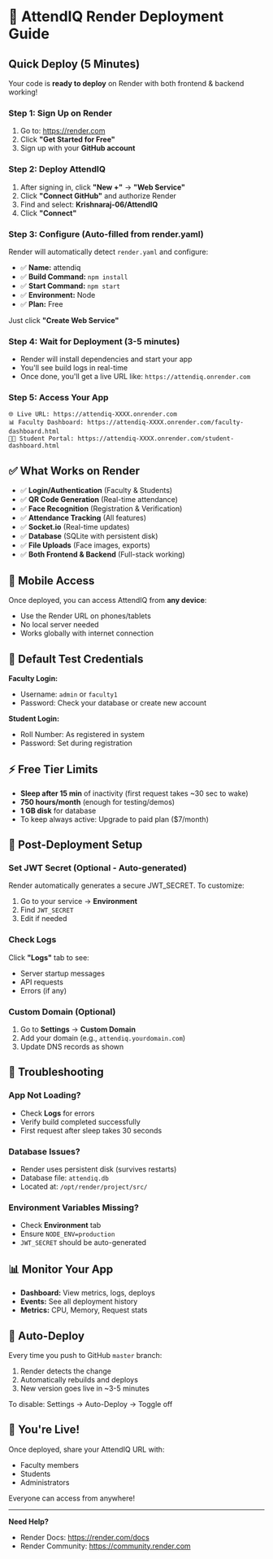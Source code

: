 # 🚀 AttendIQ Render Deployment Guide

## Quick Deploy (5 Minutes)

Your code is **ready to deploy** on Render with both frontend & backend working!

### Step 1: Sign Up on Render
1. Go to: https://render.com
2. Click **"Get Started for Free"**
3. Sign up with your **GitHub account**

### Step 2: Deploy AttendIQ
1. After signing in, click **"New +"** → **"Web Service"**
2. Click **"Connect GitHub"** and authorize Render
3. Find and select: **Krishnaraj-06/AttendIQ**
4. Click **"Connect"**

### Step 3: Configure (Auto-filled from render.yaml)
Render will automatically detect `render.yaml` and configure:
- ✅ **Name:** attendiq
- ✅ **Build Command:** `npm install`
- ✅ **Start Command:** `npm start`
- ✅ **Environment:** Node
- ✅ **Plan:** Free

Just click **"Create Web Service"**

### Step 4: Wait for Deployment (3-5 minutes)
- Render will install dependencies and start your app
- You'll see build logs in real-time
- Once done, you'll get a live URL like: `https://attendiq.onrender.com`

### Step 5: Access Your App
```
🌐 Live URL: https://attendiq-XXXX.onrender.com
📊 Faculty Dashboard: https://attendiq-XXXX.onrender.com/faculty-dashboard.html
👨‍🎓 Student Portal: https://attendiq-XXXX.onrender.com/student-dashboard.html
```

## ✅ What Works on Render

- ✅ **Login/Authentication** (Faculty & Students)
- ✅ **QR Code Generation** (Real-time attendance)
- ✅ **Face Recognition** (Registration & Verification)
- ✅ **Attendance Tracking** (All features)
- ✅ **Socket.io** (Real-time updates)
- ✅ **Database** (SQLite with persistent disk)
- ✅ **File Uploads** (Face images, exports)
- ✅ **Both Frontend & Backend** (Full-stack working)

## 📱 Mobile Access

Once deployed, you can access AttendIQ from **any device**:
- Use the Render URL on phones/tablets
- No local server needed
- Works globally with internet connection

## 🔑 Default Test Credentials

**Faculty Login:**
- Username: `admin` or `faculty1`
- Password: Check your database or create new account

**Student Login:**
- Roll Number: As registered in system
- Password: Set during registration

## ⚡ Free Tier Limits

- **Sleep after 15 min** of inactivity (first request takes ~30 sec to wake)
- **750 hours/month** (enough for testing/demos)
- **1 GB disk** for database
- To keep always active: Upgrade to paid plan ($7/month)

## 🔧 Post-Deployment Setup

### Set JWT Secret (Optional - Auto-generated)
Render automatically generates a secure JWT_SECRET. To customize:
1. Go to your service → **Environment**
2. Find `JWT_SECRET`
3. Edit if needed

### Check Logs
Click **"Logs"** tab to see:
- Server startup messages
- API requests
- Errors (if any)

### Custom Domain (Optional)
1. Go to **Settings** → **Custom Domain**
2. Add your domain (e.g., `attendiq.yourdomain.com`)
3. Update DNS records as shown

## 🐛 Troubleshooting

### App Not Loading?
- Check **Logs** for errors
- Verify build completed successfully
- First request after sleep takes 30 seconds

### Database Issues?
- Render uses persistent disk (survives restarts)
- Database file: `attendiq.db`
- Located at: `/opt/render/project/src/`

### Environment Variables Missing?
- Check **Environment** tab
- Ensure `NODE_ENV=production`
- `JWT_SECRET` should be auto-generated

## 📊 Monitor Your App

- **Dashboard:** View metrics, logs, deploys
- **Events:** See all deployment history
- **Metrics:** CPU, Memory, Request stats

## 🔄 Auto-Deploy

Every time you push to GitHub `master` branch:
1. Render detects the change
2. Automatically rebuilds and deploys
3. New version goes live in ~3-5 minutes

To disable: Settings → Auto-Deploy → Toggle off

## 🎉 You're Live!

Once deployed, share your AttendIQ URL with:
- Faculty members
- Students
- Administrators

Everyone can access from anywhere!

---

**Need Help?** 
- Render Docs: https://render.com/docs
- Render Community: https://community.render.com
